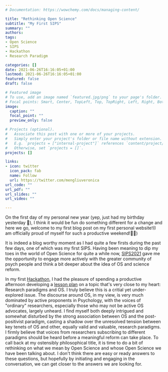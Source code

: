 ```yaml
---
# Documentation: https://wowchemy.com/docs/managing-content/

title: "Rethinking Open Science"
subtitle: "My First SIPS"
summary: ""
authors: 
tags: 
- Open Science
- SIPS
- Hackathon
- Research Paradigm

categories: []
date: 2021-06-26T16:16:05+01:00
lastmod: 2021-06-26T16:16:05+01:00
featured: false
draft: false

# Featured image
# To use, add an image named `featured.jpg/png` to your page's folder.
# Focal points: Smart, Center, TopLeft, Top, TopRight, Left, Right, BottomLeft, Bottom, BottomRight.
image: 
  caption: ""
  focal_point: ""
  preview_only: false

# Projects (optional).
#   Associate this post with one or more of your projects.
#   Simply enter your project's folder or file name without extension.
#   E.g. `projects = ["internal-project"]` references `content/project/deep-learning/index.md`.
#   Otherwise, set `projects = []`.
projects: []

links:
- icon: twitter
  icon_pack: fab
  name: Follow
  url: https://twitter.com/mengliuveronica
url_code: ""
url_pdf: ""
url_slides: ""
url_video: ""

---
```


On the first day of my personal new year (yep, just had my birthday yesterday 🎂), I think it would be fun do something different for a change and here we go, welcome to my first blog post on my first personal website!(I am officially proud of myself for such a productive weekend!💃🏻)

It is indeed a blog worthy moment as I had quite a few firsts during the past few days, one of which was my first SIPS. Having been meaning to dip my toes in the world of Open Science for quite a while now, [SIPS2021](https://twitter.com/hashtag/SIPS2021?src=hashtag_click) gave me the opportunity to engage more actively with the greater community of psych people and think a bit deeper about the idea of OS and science reform. 

In my first [Hackathon](https://osf.io/8eavj/), I had the pleasure of spending a productive afternoon developing a [lesson plan](https://osf.io/jyp26/) on a topic that's very close to my heart: Research paradigms and OS. I truly believe this is a critial yet under-explored issue. The discourse around OS, in my view, is very much dominated by active proponents in Psychology, with the voices of "ordinary" researchers, especially those who may not be active OS advocates, largely unheard. I find myself both deeply intrigued and somewhat disturbed by the strong association between OS and the post-positivist paradigm, casting a shadow over the unresolved tension between key tenets of OS and other, equally valid and valuable, research paradigms. I firmly believe that voices from researchers subscribing to different paradigms should be heard before a meaningful reform can take place. To call back at my ostensibly philosophical title, it is time to do a bit of rethinking on what we mean by Open Science and whose Open Science we have been talking about. I don't think there are easy or ready answers to these questions, but hopefully by initiating and engaging in the conversation, we can get closer to the answers we are looking for. 
